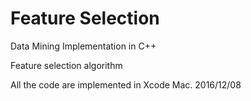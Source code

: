 # Feature Selection
Data Mining Implementation in C++

Feature selection algorithm

All the code are implemented in Xcode Mac.
2016/12/08
